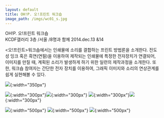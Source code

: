 ```yaml
---
layout: default
title: OH!P. 오!프린트 워크숍 
image_path: /imgs/wc01_s.jpg
---
```



OH!P. 오!프린트 워크숍  
KCDF갤러리 3층 /서울 /8명과 함께
2014.dec.13 &14

\<오!프린트\>워크숍에서는 인쇄물에 소리를 결합하는 프린트 방법론을 소개한다.
전도성 잉크 혹은 흑연(연필)을 이용하여 제작되는 인쇄물에 특정한 전자장치가 연결되어,
이미지를 만질 때, 계획된 소리가 발생하게 하기 위한 일련의 제작과정을 소개한다.
또한, 워크숍 참여자는 간단한 전자 장치를 이용하여, 그래픽 이미지와 소리의 연상관계를 쉽게 실현해볼 수 있다.


![](/imgs/wc1.jpg){:width="350px"}


![](/imgs/wc2.jpg){:width="300px"}![](/imgs/wc3.jpg){:width="300px"}
![](/imgs/wc4.jpg){:width="300px"}![](/imgs/wc5.jpg){:width="300px"}

![](/imgs/wc6.jpg){:width="500px"}
![](/imgs/wc7.jpg){:width="500px"}
![](/imgs/wc8.jpg){:width="500px"}
